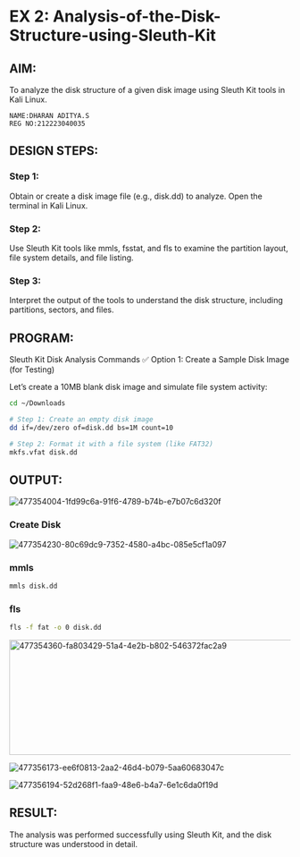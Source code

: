 # EX 2: Analysis-of-the-Disk-Structure-using-Sleuth-Kit
## AIM:
To analyze the disk structure of a given disk image using Sleuth Kit tools in Kali Linux.
 ```
NAME:DHARAN ADITYA.S
REG NO:212223040035
```

## DESIGN STEPS:
### Step 1:
Obtain or create a disk image file (e.g., disk.dd) to analyze. Open the terminal in Kali Linux.

### Step 2:
Use Sleuth Kit tools like mmls, fsstat, and fls to examine the partition layout, file system details, and file listing.

### Step 3:
Interpret the output of the tools to understand the disk structure, including partitions, sectors, and files.

## PROGRAM:
Sleuth Kit Disk Analysis Commands
✅ Option 1: Create a Sample Disk Image (for Testing)

Let’s create a 10MB blank disk image and simulate file system activity:

```bash
cd ~/Downloads

# Step 1: Create an empty disk image
dd if=/dev/zero of=disk.dd bs=1M count=10

# Step 2: Format it with a file system (like FAT32)
mkfs.vfat disk.dd
```

## OUTPUT:
![477354004-1fd99c6a-91f6-4789-b74b-e7b07c6d320f](https://github.com/user-attachments/assets/bc557f91-e39f-42f8-b341-b83a76397566)


### Create Disk
![477354230-80c69dc9-7352-4580-a4bc-085e5cf1a097](https://github.com/user-attachments/assets/822fe0b0-45e4-4a61-a38d-a9d52b3c1ef3)


### mmls 
```bash
mmls disk.dd
```
### fls
```bash
fls -f fat -o 0 disk.dd
```

 <img width="1153" height="206" alt="477354360-fa803429-51a4-4e2b-b802-546372fac2a9" src="https://github.com/user-attachments/assets/8a3d248e-075f-44dd-8c4e-6a13193c1137" />

![477356173-ee6f0813-2aa2-46d4-b079-5aa60683047c](https://github.com/user-attachments/assets/fad95655-167b-4fe3-a7b2-cae394758786)

![477356194-52d268f1-faa9-48e6-b4a7-6e1c6da0f19d](https://github.com/user-attachments/assets/c5a78475-8b4d-477f-8c21-db7f9ec17f7a)


## RESULT:
The analysis was performed successfully using Sleuth Kit, and the disk structure was understood in detail.
